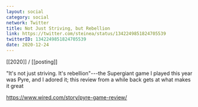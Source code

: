 ```yaml
---
layout: social
category: social
network: Twitter
title: Not Just Striving, but Rebellion
link: https://twitter.com/steinea/status/1342249851824705539
twitterID: 1342249851824705539
date: 2020-12-24
---
```


[[2020]] / [[posting]]

"It's not just striving. It's rebellion"---the Supergiant game I played this year was Pyre, and I adored it; this review from a while back gets at what makes it great

<https://www.wired.com/story/pyre-game-review/>
